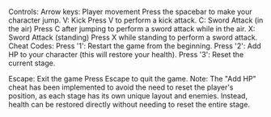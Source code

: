 Controls:
Arrow keys: Player movement
Press the spacebar to make your character jump.
V: Kick
Press V to perform a kick attack.
C: Sword Attack (in the air)
Press C after jumping to perform a sword attack while in the air.
X: Sword Attack (standing)
Press X while standing to perform a sword attack.
Cheat Codes:
Press '1': Restart the game from the beginning.
Press '2': Add HP to your character (this will restore your health).
Press '3': Reset the current stage.

Escape: Exit the game
Press Escape to quit the game.
Note: The "Add HP" cheat has been implemented to avoid the need to reset the player's position, as each stage has its own unique layout and enemies. Instead, health can be restored directly without needing to reset the entire stage.